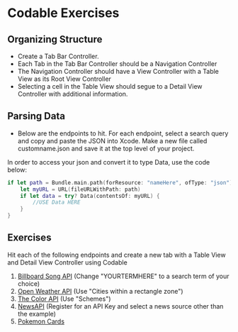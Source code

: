 # Codable Exercises

## Organizing Structure

- Create a Tab Bar Controller.  
- Each Tab in the Tab Bar Controller should be a Navigation Controller
- The Navigation Controller should have a View Controller with a Table View as its Root View Controller
- Selecting a cell in the Table View should segue to a Detail View Controller with additional information.

## Parsing Data

- Below are the endpoints to hit.  For each endpoint, select a search query and copy and paste the JSON into Xcode.  Make a new file called customname.json and save it at the top level of your project.


In order to access your json and convert it to type Data, use the code below:

```swift
if let path = Bundle.main.path(forResource: "nameHere", ofType: "json") {
    let myURL = URL(fileURLWithPath: path)
    if let data = try? Data(contentsOf: myURL) {
		//USE Data HERE
    }
}
```


## Exercises

Hit each of the following endpoints and create a new tab with a Table View and Detail View Controller using Codable

1. [Billboard Song API](http://billboard.modulo.site/search/song?q=YOURTERMHERE) (Change "YOURTERMHERE" to a search term of your choice)
2. [Open Weather API](https://openweathermap.org/current) (Use "Cities within a rectangle zone")
3. [The Color API](http://www.thecolorapi.com/docs) (Use "Schemes")
4. [NewsAPI](https://newsapi.org/) (Register for an API Key and select a news source other than the example)
5. [Pokemon Cards](http://api.pokemontcg.io/v1/cards)